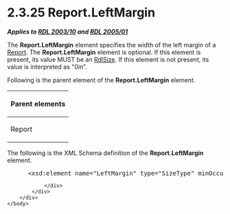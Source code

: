 <html dir="LTR" xmlns:mshelp="http://msdn.microsoft.com/mshelp" xmlns:ddue="http://ddue.schemas.microsoft.com/authoring/2003/5" xmlns:xlink="http://www.w3.org/1999/xlink" xmlns:tool="http://www.microsoft.com/tooltip">
    <head>
        <meta http-equiv="Content-Type" content="text/html; CHARSET=utf-8"></meta>
        <meta name="save" content="history"></meta>
        <title>2.3.25 Report.LeftMargin</title>
        <xml>
            <mshelp:toctitle title="2.3.25 Report.LeftMargin"></mshelp:toctitle>
            <mshelp:rltitle title="[MS-RDL]: Report.LeftMargin"></mshelp:rltitle>
            <mshelp:keyword index="A" term="7951834c-f545-4c3b-9e14-5182beb3653c"></mshelp:keyword>
            <mshelp:attr name="DCSext.ContentType" value="open specification"></mshelp:attr>
            <mshelp:attr name="AssetID" value="7951834c-f545-4c3b-9e14-5182beb3653c"></mshelp:attr>
            <mshelp:attr name="TopicType" value="kbRef"></mshelp:attr>
            <mshelp:attr name="DCSext.Title" value="[MS-RDL]: Report.LeftMargin" />
        </xml>
    </head>
    <body>
        <div id="header">
            <h1 class="heading">2.3.25 Report.LeftMargin</h1>
        </div>
        <div id="mainSection">
            <div id="mainBody">
                <div id="allHistory" class="saveHistory"></div>
                <div id="sectionSection0" class="section" name="collapseableSection">
                    

<p><b><i>Applies to </i></b><a href="a7e2ad00-07c8-4f6d-80ab-3ad55df7b233.md"><b><i>RDL 2003/10</i></b></a><b>
<i>and </i></b><a href="3ebe2912-4958-4832-b391-cad1f5e13338.md"><b><i>RDL 2005/01</i></b></a></p>

<p>The <b>Report.LeftMargin</b> element specifies the width of
the left margin of a <a href="6bbaafec-020b-406c-b4e7-5e4318b616cb.md">Report</a>.
The <b>Report.LeftMargin</b> element is optional. If this element is present,
its value MUST be an <a href="b40c092e-4fe5-4f7b-a0bf-c98df1361c90.md">RdlSize</a>.
If this element is not present, its value is interpreted as &quot;0in&quot;.</p>

<p>Following is the parent element of the <b>Report.LeftMargin</b>
element.</p>

<table>
 <thead>
  <tr>
   <th>
   <p>Parent elements</p>
   </th>
  </tr>
 </thead>
 <tr>
  <td>
  <p>Report</p>
  </td>
 </tr>
</table>

<p>The following is the XML Schema definition of the <b>Report.LeftMargin</b>
element.</p>

<dl>
<dd>
<div><pre> &lt;xsd:element name=&quot;LeftMargin&quot; type=&quot;SizeType&quot; minOccurs=&quot;0&quot; /&gt;
</pre></div>
</dd></dl>


                </div>
            </div>
        </div>
    </body>
</html>